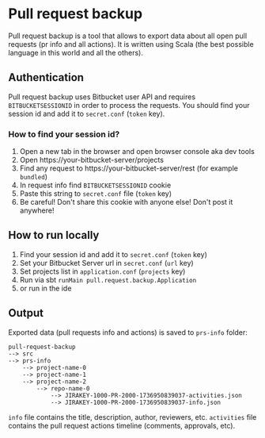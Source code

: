 # Pull request backup
Pull request backup is a tool that allows to export data about all open pull requests (pr info and all actions).
It is written using Scala (the best possible language in this world and all the others). 

## Authentication
Pull request backup uses Bitbucket user API and requires `BITBUCKETSESSIONID` in order to process the requests.
You should find your session id and add it to `secret.conf` (`token` key).

### How to find your session id?
1. Open a new tab in the browser and open browser console aka dev tools 
2. Open https://your-bitbucket-server/projects
3. Find any request to https://your-bitbucket-server/rest (for example `bundled`)
4. In request info find `BITBUCKETSESSIONID` cookie
5. Paste this string to `secret.conf` file (`token` key)
6. Be careful! Don't share this cookie with anyone else! Don't post it anywhere!

## How to run locally
1. Find your session id and add it to `secret.conf` (`token` key)
2. Set your Bitbucket Server url in `secret.conf` (`url` key)
3. Set projects list in `application.conf` (`projects` key)
4. Run via sbt `runMain pull.request.backup.Application` 
5. or run in the ide

## Output
Exported data (pull requests info and actions) is saved to `prs-info` folder:
```
pull-request-backup
--> src
--> prs-info
    --> project-name-0
    --> project-name-1
    --> project-name-2
        --> repo-name-0
            --> JIRAKEY-1000-PR-2000-1736950839037-activities.json
            --> JIRAKEY-1000-PR-2000-1736950839037-info.json
```
`info` file contains the title, description, author, reviewers, etc.
`activities` file contains the pull request actions timeline (comments, approvals, etc).
